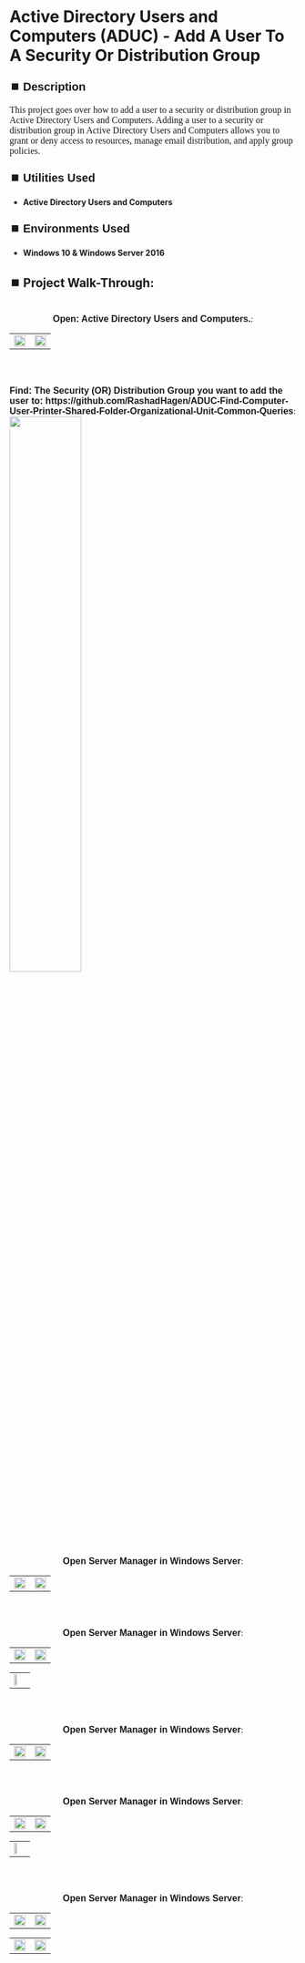 <h1>Active Directory Users and Computers (ADUC) - Add A User To A Security Or Distribution Group</h1>


<h2 style="font-family: Arial, sans-serif; font-size: 20px; font-weight: bold; margin-top: 24px; margin-bottom: 12px;">
⏹️ Description</h2>

<p style="font-family: Georgia, serif; font-size: 16px; margin-top: 12px; margin-bottom: 12px;">
This project goes over how to add a user to a security or distribution group in Active Directory Users and Computers. Adding a user to a security or distribution group in Active Directory Users and Computers allows you to grant or deny access to resources, manage email distribution, and apply group policies.
</b>



<h2 style="font-family: Arial, sans-serif; font-size: 20px; font-weight: bold; margin-top: 24px; margin-bottom: 12px;">
⏹️ Utilities Used</h2>
  
<p style="font-family: Georgia, serif; font-size: 16px; margin-top: 12px; margin-bottom: 12px;">
 
 - <b>Active Directory Users and Computers</b>



<h2 style="font-family: Arial, sans-serif; font-size: 20px; font-weight: bold; margin-top: 24px; margin-bottom: 12px;"> 
⏹️ Environments Used </h2>

<p style="font-family: Georgia, serif; font-size: 16px; margin-top: 12px; margin-bottom: 12px;">
 
- <b>Windows 10 & Windows Server 2016</b>



<h2 style="font-family: Arial, sans-serif; font-size: 20px; font-weight: bold; margin-top: 24px; margin-bottom: 12px;"> 
<h2>
⏹️ Project Walk-Through:</h2>
 <br/>

<div style="text-align:center;">
  <span style="font-family: Arial, sans-serif; font-size: 16px;"><b>Open: Active Directory Users and Computers.</b></span>:  
<br/>

<table>
  <tr>
    <td><img src="https://imgur.com/txb6Mot.png" height="50%" width="100%" /></td>
    <td><img src="https://imgur.com/AcOJlQA.png" height="50%" width="100%" /></td>
  </tr>
</table>

<br /><br />


</div>
  <span style="font-family: Arial, sans-serif; font-size: 16px;"><b>Find: The Security  (OR)  Distribution Group you want to add the user to: https://github.com/RashadHagen/ADUC-Find-Computer-User-Printer-Shared-Folder-Organizational-Unit-Common-Queries</b></span>:  
  <br/>
  <img src="https://imgur.com/xdqv5yn.png" height="50%" width="50%"/>  
  <br /><br /><br /><br />


  <div style="text-align:center;">
  <span style="font-family: Arial, sans-serif; font-size: 16px;"><b>Open Server Manager in Windows Server</b></span>:  
<br/>

<table>
  <tr>
    <td><img src="https://imgur.com/oe2qKP5.png" height="100%" width="100%" /></td>
    <td><img src="https://imgur.com/UvEKQRZ.png" height="100%" width="100%" /></td>
  </tr>
</table>

<br /><br />


<div style="text-align:center;">
  <span style="font-family: Arial, sans-serif; font-size: 16px;"><b>Open Server Manager in Windows Server</b></span>:  
<br/>

<table>
  <tr>
    <td><img src="https://imgur.com/oe2qKP5.png" height="100%" width="100%" /></td>
    <td><img src="https://imgur.com/UvEKQRZ.png" height="100%" width="100%" /></td>
  </tr>
</table>

<table>
  <tr>
    <td><img src="https://imgur.com/vmzKdBz.png" height="50%" width="50%" /></td>
  </tr>
</table>

<br /><br />


<div style="text-align:center;">
  <span style="font-family: Arial, sans-serif; font-size: 16px;"><b>Open Server Manager in Windows Server</b></span>:  
<br/>

<table>
  <tr>
    <td><img src="https://imgur.com/oe2qKP5.png" height="100%" width="100%" /></td>
    <td><img src="https://imgur.com/UvEKQRZ.png" height="100%" width="100%" /></td>
  </tr>
</table>

<br /><br />


<div style="text-align:center;">
  <span style="font-family: Arial, sans-serif; font-size: 16px;"><b>Open Server Manager in Windows Server</b></span>:  
<br/>

<table>
  <tr>
    <td><img src="https://imgur.com/oe2qKP5.png" height="100%" width="100%" /></td>
    <td><img src="https://imgur.com/UvEKQRZ.png" height="100%" width="100%" /></td>
  </tr>
</table>

<table>
  <tr>
    <td><img src="https://imgur.com/vmzKdBz.png" height="50%" width="50%" /></td>
  </tr>
</table>

<br /><br />


<div style="text-align:center;">
  <span style="font-family: Arial, sans-serif; font-size: 16px;"><b>Open Server Manager in Windows Server</b></span>:  
<br/>

<table>
  <tr>
    <td><img src="https://imgur.com/oe2qKP5.png" height="100%" width="100%" /></td>
    <td><img src="https://imgur.com/UvEKQRZ.png" height="100%" width="100%" /></td>
  </tr>
</table>

<table>
  <tr>
    <td><img src="https://imgur.com/vmzKdBz.png" height="100%" width="100%" /></td>
    <td><img src="https://imgur.com/eLy0pKN.png" height="100%" width="100%" /></td>
  </tr>
</table>

<br /><br />
